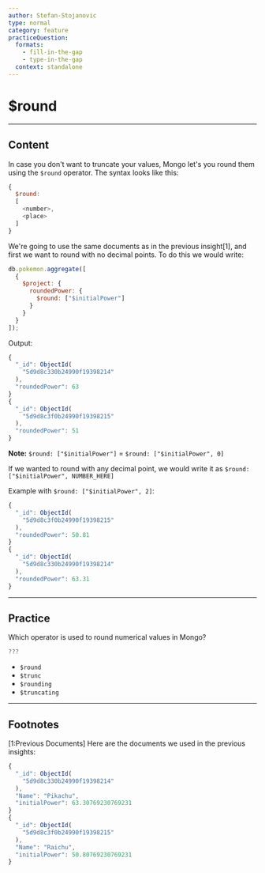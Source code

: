 ```yaml
---
author: Stefan-Stojanovic
type: normal
category: feature
practiceQuestion:
  formats:
    - fill-in-the-gap
    - type-in-the-gap
  context: standalone
---
```


# $round


---

## Content

In case you don't want to truncate your values, Mongo let's you round them using the `$round` operator. The syntax looks like this:

```javascript
{ 
  $round:  
  [ 
    <number>, 
    <place>
  ] 
}
```

We're going to use the same documents as in the previous insight[1], and first we want to round with no decimal points. To do this we would write:

```javascript
db.pokemon.aggregate([
  {
    $project: {
      roundedPower: {
        $round: ["$initialPower"]
      }
    }
  }
]);
```

Output:

```javascript
{   
  "_id": ObjectId(
    "5d9d8c330b24990f19398214"
  ), 
  "roundedPower": 63
}
{   
  "_id": ObjectId(
    "5d9d8c3f0b24990f19398215"
  ),
  "roundedPower": 51
}
```

**Note:** `$round: ["$initialPower"]` = `$round: ["$initialPower", 0]` 

If we wanted to round with any decimal point, we would write it as `$round: ["$initialPower", NUMBER_HERE]` 

Example with `$round: ["$initialPower", 2]`:

```javascript
{   
  "_id": ObjectId(
    "5d9d8c3f0b24990f19398215"
  ),
  "roundedPower": 50.81
}
{   
  "_id": ObjectId(
    "5d9d8c330b24990f19398214"
  ), 
  "roundedPower": 63.31
}
```


---

## Practice

Which operator is used to round numerical values in Mongo? 

```javascript
???
```

- `$round`
- `$trunc`
- `$rounding`
- `$truncating`


---

## Footnotes

[1:Previous Documents]
Here are the documents we used in the previous insights:

```javascript
{ 
  "_id": ObjectId(
    "5d9d8c330b24990f19398214"
  ),
  "Name": "Pikachu", 
  "initialPower": 63.30769230769231 
}
{ 
  "_id": ObjectId(
    "5d9d8c3f0b24990f19398215"
  ),
  "Name": "Raichu", 
  "initialPower": 50.80769230769231 
}
```
